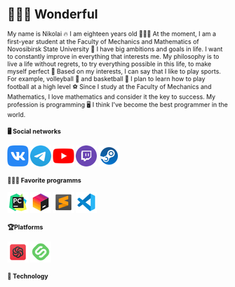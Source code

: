 # 🏄🏻‍♂️ Wonderful
My name is Nikolai 🔥 I am eighteen years old 🧑🏻‍💻 At the moment, I am a first-year student at the Faculty of Mechanics and Mathematics of Novosibirsk State University 🪪 I have big ambitions and goals in life. I want to constantly improve in everything that interests me. My philosophy is to live a life without regrets, to try everything possible in this life, to make myself perfect 💼
Based on my interests, I can say that I like to play sports. For example, volleyball 🏐 and basketball 🏀 I plan to learn how to play football at a high level ⚽ Since I study at the Faculty of Mechanics and Mathematics, I love mathematics and consider it the key to success. My profession is programming 🖥️ I think I've become the best programmer in the world.


#### 🖥️ Social networks

<a href="https://vk.com/n1k17"><img src="Image png Icon/Social/Icon VK" alt="Error" height="48"/></a>
<a href="https://t.me/prof_n1k17"><img src="Image png Icon/Social/Icon Telegram" alt="Error" height="48"/></a>
<a href="https://www.youtube.com/@n1k17-lite"><img src="Image png Icon/Social/Icon YouTube" alt="Error" height="48"/></a>
<a href="https://www.twitch.tv/may_flower_17"><img src="Image png Icon/Social/Icon Twitch" alt="Error" height="48"/></a>
<a href="https://steamcommunity.com/profiles/76561199596928911/"><img src="Image png Icon/Social/Icon Steam" height="48"></a>

#### 👩🏻‍💻 Favorite programms

<img src="Image png Icon/Programms/Icon PyCharm" height="48"/></a>
<img src="Image png Icon/Programms/Icon Toolbox" height="48"/></a>
<img src="Image png Icon/Programms/Icon Sublime Text" height="48"/></a>
<img src="Image png Icon/Programms/Icon VS code" height="48"/></a>

#### 🏆Platforms
<img src="Image png Icon/Platforms/Icon Codewars" heigth="48"/></a>
<img src="Image png Icon/Platforms/Icon Stepik" height="48"/></a>

#### 🤖 Technology




